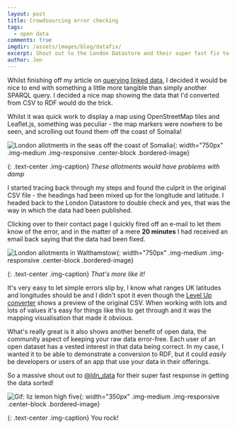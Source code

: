 ```yaml
---
layout: post
title: Crowdsourcing error checking
tags:
  - open data
comments: true
imgdir:	/assets/images/blog/datafix/
excerpt: Shout out to the London Datastore and their super fast fix to an error that was spotted in their data
author: Jen
---
```


Whilst finishing off my article on [querying linked data](/blog/2016/02/29/linked-data-101-querying.html), I decided it would be nice to end with something a little more tangible than simply another SPARQL query. I decided a nice map showing the data that I'd converted from CSV to RDF would do the trick. 

Whilst it was quick work to display a map using OpenStreetMap tiles and Leaflet.js, something was peculiar - the map markers were nowhere to be seen, and scrolling out found them off the coast of Somalia! 

![London allotments in the seas off the coast of Somalia]({{page.imgdir}}badmap.png){: width="750px" .img-medium .img-responsive .center-block .bordered-image}

{: .text-center .img-caption}
*These allotments would have problems with damp*

I started tracing back through my steps and found the culprit in the original CSV file - the headings had been mixed up for the longitude and latitude. I headed back to the London Datastore to double check and yes, that was the way in which the data had been published.

Clicking over to their contact page I quickly fired off an e-mail to let them know of the error, and in the matter of a mere **20 minutes** I had received an email back saying that the data had been fixed.

![London allotments in Walthamstow]({{page.imgdir}}goodmap.png){: width="750px" .img-medium .img-responsive .center-block .bordered-image}

{: .text-center .img-caption}
*That's more like it!*

It's very easy to let simple errors slip by, I know what ranges UK latitudes and longitudes should be and I didn't spot it even though the [Level Up converter](http://levelup.networkedplanet.com/) shows a preview of the original CSV. When working with lots and lots of values it's easy for things like this to get through and it was the mapping visualisation that made it obvious.

What's really great is it also shows another benefit of open data, the community aspect of keeping your raw data error-free. Each user of an open dataset has a vested interest in that data being correct. In my case, I wanted it to be able to demonstrate a conversion to RDF, but it could *easily* be developers or users of an app that use your data in their offerings.

So a massive shout out to [@ldn_data](https://twitter.com/LDN_data "London Datastore Twitter") for their super fast response in getting the data sorted!

![Gif: liz lemon high five](http://gifrific.com/wp-content/uploads/2012/04/Tina-Fey-giving-herself-high-five.gif){: width="350px" .img-medium .img-responsive .center-block .bordered-image}

{: .text-center .img-caption}
You rock!